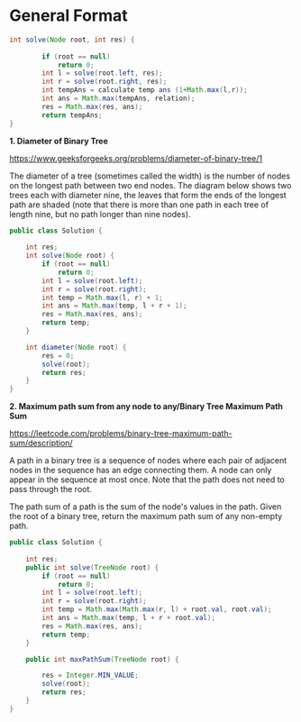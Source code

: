 # General Format

```java
int solve(Node root, int res) {
    
		if (root == null)
			return 0;
		int l = solve(root.left, res);
		int r = solve(root.right, res);
		int tempAns = calculate temp ans (1+Math.max(l,r));
		int ans = Math.max(tempAns, relation);
		res = Math.max(res, ans);
		return tempAns;
}

```


**1. Diameter of Binary Tree**

https://www.geeksforgeeks.org/problems/diameter-of-binary-tree/1

The diameter of a tree (sometimes called the width) is the number of nodes on the longest path between two end nodes. The diagram below shows two trees each with diameter nine, the leaves that form the ends of the longest path are shaded (note that there is more than one path in each tree of length nine, but no path longer than nine nodes).


```java
public class Solution {
	
	int res;
	int solve(Node root) {
		if (root == null)
			return 0;
		int l = solve(root.left);
		int r = solve(root.right);
		int temp = Math.max(l, r) + 1;
		int ans = Math.max(temp, l + r + 1);
		res = Math.max(res, ans);
		return temp;
	}

	int diameter(Node root) {
		res = 0;
		solve(root);
		return res;
	}
}
```

**2. Maximum path sum from any node to any/Binary Tree Maximum Path Sum**

https://leetcode.com/problems/binary-tree-maximum-path-sum/description/

A path in a binary tree is a sequence of nodes where each pair of adjacent nodes in the sequence has an edge connecting them. A node can only appear in the sequence at most once. Note that the path does not need to pass through the root.

The path sum of a path is the sum of the node's values in the path.
Given the root of a binary tree, return the maximum path sum of any non-empty path.


```java
public class Solution {
	
	int res;
	public int solve(TreeNode root) {
		if (root == null)
			return 0;
		int l = solve(root.left);
		int r = solve(root.right);
		int temp = Math.max(Math.max(r, l) + root.val, root.val);
		int ans = Math.max(temp, l + r + root.val);
		res = Math.max(res, ans);
		return temp;
	}

	public int maxPathSum(TreeNode root) {

		res = Integer.MIN_VALUE;
		solve(root);
		return res;
	}
}
```